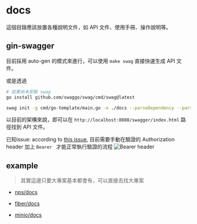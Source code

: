 # docs

這個目錄應該放置各種說明文件，如 API 文件、使用手冊、操作說明等。

## gin-swagger

目前採用 auto-gen 的模式來進行，可以使用 `make swag` 直接快速生成 API 文件。

或是透過
```bash
# 如果尚未安裝 swag
go install github.com/swaggo/swag/cmd/swag@latest

swag init -g cmd/go-template/main.go -o ./docs --parseDependency --parseInternal
```

以目前的架構來說，即可以在 `http://localhost:8080/swagger/index.html` 路徑找到 API 文件。

已知issue:
according to [this issue](https://github.com/swaggo/gin-swagger/issues/90),
目前需要手動在驗證的 Authorization header 加上 `Bearer ` 才能正常執行驗證的流程
![Bearer header](https://i.imgur.com/TnUg371.png)


## example

> 其實這邊只要大專案基本都會有，可以直接去找大專案

* [nps/docs](https://github.com/ehang-io/nps/tree/master/docs)

* [fiber/docs](https://github.com/gofiber/fiber/tree/main/docs)

* [minio/docs](https://github.com/minio/minio/tree/master/docs)